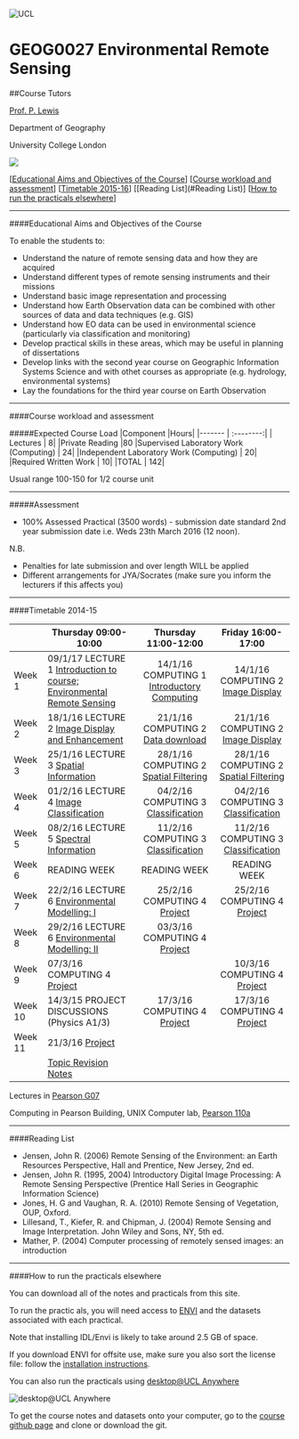 ![UCL](https://github.com/profLewis/Geog2021_Coursework/blob/master/images/ucl_logo.png?raw=true)

# GEOG0027 Environmental Remote Sensing

##Course Tutors

[Prof. P. Lewis](http://www2.geog.ucl.ac.uk/~plewis)

Department of Geography
    
University College London
    
    
![](images/europe.jpg)

[[Educational Aims and Objectives of the Course](#Education)]  [[Course workload and assessment](#workload)] [[Timetable 2015-16](#Timetable)] [[Reading List](#Reading List)] [[How to run the practicals elsewhere](#elsewhere)]

-----------------------------------


####<a name="Education">Educational Aims and Objectives of the Course</a>

 To enable the students to: 
 
+ Understand the nature of remote sensing data and how they are acquired
+ Understand different types of remote sensing instruments and their missions
+ Understand basic image representation and processing
+ Understand how Earth Observation data can be combined with other sources of data and data techniques (e.g. GIS)
+ Understand how EO data can be used in environmental science (particularly via classification and monitoring)
+ Develop practical skills in these areas, which may be useful in planning of dissertations
+ Develop links with the second year course on Geographic Information Systems Science and with othet courses as appropriate (e.g. hydrology, environmental systems)
+ Lay the foundations for the third year course on Earth Observation

-----------------------------------


####<a name="workload">Course workload and assessment</a>

#####Expected Course Load
|Component 	|Hours|
|-------  | :--------:|
| Lectures | 	8|
|Private Reading 	|80
|Supervised Laboratory Work (Computing) |	24|
|Independent Laboratory Work (Computing) |	20|
|Required Written Work |	10|
|TOTAL |	142|

Usual range 100-150 for 1/2 course unit 


-----------------------------------


#####Assessment

+ 100% Assessed Practical (3500 words) - submission date standard 2nd year submission date i.e. Weds 23th March 2016 (12 noon).

N.B.

- Penalties for late submission and over length WILL be applied
- Different arrangements for JYA/Socrates (make sure you inform the lecturers if this affects you)

-----------------------------------


####<a name="Timetable">Timetable 2014-15</a>


|  | Thursday 09:00-10:00 | Thursday 11:00-12:00 | Friday 16:00-17:00 |
| -------------------|  -------------------| :-----------------: | :------------------: |
| Week 1 | 09/1/17 LECTURE 1 [Introduction to course; Environmental Remote Sensing](coursenotes/lecture1.pdf) | 14/1/16 COMPUTING 1 [Introductory Computing](unix.md)|14/1/16 COMPUTING 2 [Image Display](ImageDisplay.ipynb)|
| Week 2 | 18/1/16 LECTURE 2 [Image Display and Enhancement](coursenotes/lecture2.pdf) | 21/1/16 COMPUTING 2 [Data download](Download.ipynb)| 21/1/16 COMPUTING 2 [Image Display](ImageDisplay.ipynb)|
| Week 3 | 25/1/16 LECTURE 3 [Spatial Information](coursenotes/lecture3.pdf) | 28/1/16 COMPUTING 2 [Spatial Filtering](SpatialFiltering.ipynb)| 28/1/16 COMPUTING 2 [Spatial Filtering](SpatialFiltering.ipynb)|
| Week 4 | 01/2/16 LECTURE 4 [Image Classification](coursenotes/lecture4.pdf) | 04/2/16 COMPUTING 3 [Classification](Classification.ipynb)| 04/2/16 COMPUTING 3 [Classification](Classification.ipynb)|
| Week 5 | 08/2/16 LECTURE 5 [Spectral Information](coursenotes/lecture5.pdf) | 11/2/16 COMPUTING 3 [Classification](Classification.ipynb)| 11/2/16 COMPUTING 3 [Classification](Classification.ipynb)|
| Week 6 | READING WEEK | READING WEEK | READING WEEK |
| Week 7 | 22/2/16 LECTURE 6 [Environmental Modelling: I](coursenotes/modelling1.pdf) | 25/2/16 COMPUTING 4 [Project](http://proflewis.github.io/Geog2021_Coursework/)| 25/2/16 COMPUTING 4 [Project](http://proflewis.github.io/Geog2021_Coursework/)|
| Week 8 | 29/2/16 LECTURE 6 [Environmental Modelling: II](coursenotes/modelling2.pdf)| 03/3/16 COMPUTING 4 [Project](http://proflewis.github.io/Geog2021_Coursework/)|
| Week 9 | 07/3/16  COMPUTING 4 [Project](http://proflewis.github.io/Geog0027_Coursework/)| | 10/3/16 COMPUTING 4 [Project](http://proflewis.github.io/Geog2021_Coursework/)| 10/3/16 COMPUTING 4 [Project](project)|
| Week 10 | 14/3/15 PROJECT DISCUSSIONS (Physics A1/3)| 17/3/16 COMPUTING 4 [Project](http://proflewis.github.io/Geog2021_Coursework/)| 17/3/16 COMPUTING 4 [Project](project)|
| Week 11 | 21/3/16 [Project](http://proflewis.github.io/Geog0027_Coursework/)| | |
||[Topic Revision Notes](coursenotes/lecture8_2011.pdf)||


Lectures in [Pearson G07](https://www.ucl.ac.uk/maps/pearson)

Computing in Pearson Building, UNIX Computer lab, [Pearson 110a](https://www.ucl.ac.uk/maps/pearson)


-----------------------------------


####<a name="Reading List">Reading List</a>

- Jensen, John R. (2006) Remote Sensing of the Environment: an Earth Resources Perspective, Hall and Prentice, New Jersey, 2nd ed.
- Jensen, John R. (1995, 2004) Introductory Digital Image Processing: A Remote Sensing Perspective (Prentice Hall Series in Geographic Information Science)
- Jones, H. G and Vaughan, R. A. (2010) Remote Sensing of Vegetation, OUP, Oxford.
- Lillesand, T., Kiefer, R. and Chipman, J. (2004) Remote Sensing and Image Interpretation. John Wiley and Sons, NY, 5th ed.
- Mather, P. (2004) Computer processing of remotely sensed images: an introduction 


-----------------------------------



####<a name="elsewhere">How to run the practicals elsewhere</a>

You can download all of the notes and practicals from this site.

To run the practic
als, you will need access to [ENVI](http://swdb.ucl.ac.uk/package/view/id/142?filter=envi) and the datasets associated with each practical.

Note that installing IDL/Envi is likely to take around 2.5 GB of space.

If you download ENVI for offsite use, make sure you also sort the license file: follow the [installation instructions](http://swdb.ucl.ac.uk/package/view/id/142). 

You can also run the practicals using [desktop@UCL Anywhere](http://www.ucl.ac.uk/isd/services/desktops/students/desktop-anywhere)

![desktop@UCL Anywhere](https://github.com/profLewis/geog2021/blob/master/images/desktop-ucl-anywhere-logo-globe.jpg?raw=true)

To get the course notes and datasets onto your computer, go to the [course github page](https://github.com/profLewis/GEOG0027.git) and clone or download the git.

